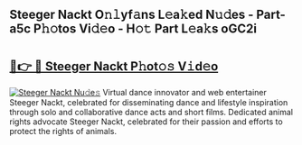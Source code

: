 ## Steeger Nackt O𝚗𝚕yf𝚊ns L𝚎a𝚔ed N𝚞𝚍es - Part-a5c P𝚑𝚘tos Vi𝚍𝚎o - H𝚘𝚝 Part L𝚎a𝚔s oGC2i

# <h2><a href="http://kfcmp0r.oniu.top/?m=Steeger+Nackt">🔗👉 🔴 Steeger Nackt P𝚑ot𝚘𝚜 V𝚒d𝚎o</a></h2>

[![Steeger Nackt Nu𝚍e𝚜](https://i.imgur.com/0qMVB7G.gif)](http://kfcmp0r.oniu.top/?m=Steeger+Nackt)
Virtual dance innovator and web entertainer Steeger Nackt, celebrated for disseminating dance and lifestyle inspiration through solo and collaborative dance acts and short films. Dedicated animal rights advocate Steeger Nackt, celebrated for their passion and efforts to protect the rights of animals.  
